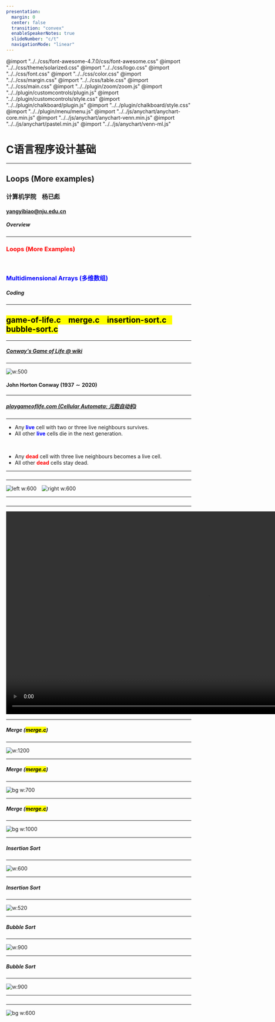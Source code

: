 ```yaml
---
presentation:
  margin: 0
  center: false
  transition: "convex"
  enableSpeakerNotes: true
  slideNumber: "c/t"
  navigationMode: "linear"
---
```


@import "../../css/font-awesome-4.7.0/css/font-awesome.css"
@import "../../css/theme/solarized.css"
@import "../../css/logo.css"
@import "../../css/font.css"
@import "../../css/color.css"
@import "../../css/margin.css"
@import "../../css/table.css"
@import "../../css/main.css"
@import "../../plugin/zoom/zoom.js"
@import "../../plugin/customcontrols/plugin.js"
@import "../../plugin/customcontrols/style.css"
@import "../../plugin/chalkboard/plugin.js"
@import "../../plugin/chalkboard/style.css"
@import "../../plugin/menu/menu.js"
@import "../../js/anychart/anychart-core.min.js"
@import "../../js/anychart/anychart-venn.min.js"
@import "../../js/anychart/pastel.min.js"
@import "../../js/anychart/venn-ml.js"



<!-- slide data-notes="" -->


<div class="bottom20"></div>

# C语言程序设计基础

<hr class="width50 center">

## Loops (More examples)

<div class="bottom8"></div>

### 计算机学院 &nbsp;&nbsp; 杨已彪

#### [yangyibiao@nju.edu.cn](yangyibiao@nju.edu.cn)


<!-- slide vertical=true data-notes="" -->


##### Overview
---


### <font color = red>Loops (More Examples)</font>
<br>

### <font color = blue>Multidimensional Arrays (多维数组)</font>

<!-- slide vertical=true data-notes="" -->


##### Coding

---

## <mark>game-of-life.c &ensp; merge.c &ensp; insertion-sort.c &ensp; bubble-sort.c

<!-- slide vertical=true data-notes="" -->

---

##### [Conway's Game of Life @ wiki](https://en.wikipedia.org/wiki/Conway%27s_Game_of_Life)

---

![w:500](figs/Conway.jpg)

#### John Horton Conway ($1937 \sim 2020$)

---


<!-- slide vertical=true data-notes="" -->

##### [playgameoflife.com (Cellular Automata; 元胞自动机)](https://playgameoflife.com/)

---

* Any <font color = blue>**live**</font> cell with two or three live neighbours survives.
* All other <font color = blue>**live**</font> cells die in the next generation.
<br>

* Any <font color = red>**dead**</font> cell with three live neighbours becomes a live cell.
* All other <font color = red>**dead**</font> cells stay dead.

---


<!-- slide vertical=true data-notes="" -->

##### 

---

![left w:600](figs/Gospers-glider-gun.gif) &ensp; ![right w:600](figs/breeder.gif)


---


<!-- slide vertical=true data-notes="" -->


##### 

---

<video control width = "1100"> <source src="videos/Conway-Game-of-Life.mp4" type = "video/mp4"> </video>

---

<!-- slide vertical=true data-notes="" -->


##### Merge (<mark>merge.c</mark>)

---

![w:1200](figs/merge-arrays.png)

---


<!-- slide vertical=true data-notes="" -->


##### Merge (<mark>merge.c</mark>)

---

![bg w:700](figs/mergesort.png)

---


<!-- slide vertical=true data-notes="" -->

##### Merge (<mark>merge.c</mark>)

---

![bg w:1000](figs/mergesort-animation.gif)

---


<!-- slide vertical=true data-notes="" -->

##### Insertion Sort

---

![w:600](figs/insertion-sort-poker.png)

---


<!-- slide vertical=true data-notes="" -->

##### Insertion Sort

---

![w:520](figs/hushi-poker.png)

---

<!-- slide vertical=true data-notes="" -->

##### Bubble Sort

---

![w:900](figs/bubble-sort.png)

---


<!-- slide vertical=true data-notes="" -->

##### Bubble Sort

---

![w:900](figs/bubble-sort-wiki.gif)

---


<!-- slide vertical=true data-notes="" -->

##### 

---

![bg w:600](figs/see-you.jpeg)